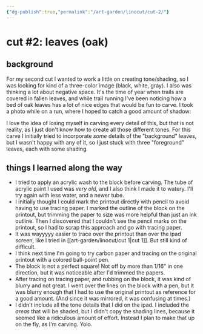 ```yaml
---
{"dg-publish":true,"permalink":"/art-garden/linocut/cut-2/"}
---
```


# cut #2: leaves (oak)

## background

For my second cut I wanted to work a little on creating tone/shading, so I was looking for kind of a three-color image (black, white, gray). I also was thinking a lot about negative space. It's the time of year when trails are covered in fallen leaves, and while trail running I've been noticing how a bed of oak leaves has a lot of nice edges that would be fun to carve. I took a photo while on a run, where I hoped to catch a good amount of shadow: 

I love the idea of losing myself in carving every detail of this, but that is not reality, as I just don't know how to create all those different tones. For this carve I initially tried to incorporate _some_ details of the "background" leaves, but I wasn't happy with any of it, so I just stuck with three "foreground" leaves, each with some shading.

## things I learned along the way

- I tried to apply an acrylic wash to the block before carving. The tube of acrylic paint I used was _very old_, and I also think I made it to watery. I'll try again with less water, and a newer tube.
- I initially thought I could mark the printout directly with pencil to avoid having to use tracing paper. I marked the outline of the block on the printout, but trimming the paper to size was more helpful than just an ink outline. Then I discovered that I couldn't see the pencil marks on the printout, so I had to scrap this approach and go with tracing paper.
- It was wayyyyy easier to trace over the printout than over the ipad screen, like I tried in [[art-garden/linocut/cut 1\|cut 1]]. But still kind of difficult. 
- I think next time I'm going to try carbon paper and tracing on the original printout with a colored ball-point pen. 
- The block is not a perfect square! Not off by more than 1/16" in one direction, but it was noticeable after I'd trimmed the papers. 
- After tracing on tracing paper, and rubbing on the block, it was kind of blurry and not great. I went over the lines on the block with a pen, but it was blurry enough that I had to use the original printout as reference for a good amount. (And since it was mirrored, it was confusing at times.)
- I didn't include all the tone details that I did on the ipad. I included the _areas_ that will be shaded, but I didn't copy the shading lines, because it seemed like a ridiculous amount of effort. Instead I plan to make that up on the fly, as I'm carving. Yolo.


